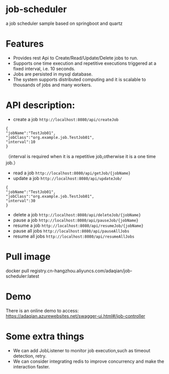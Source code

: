 # job-scheduler
a job scheduler sample based on springboot and quartz
# Features
* Provides rest Api to Create/Read/Update/Delete jobs to run.
* Supports one time execution and repetitive executions triggered at a fixed interval,
  i.e. 10 seconds.
* Jobs are persisted in mysql database.
* The system supports distributed computing and it is scalable to thousands of jobs and many workers.
# API description:
- create a job
`http://localhost:8080/api/createJob`
```
{
"jobName":"TestJob01",
"jobClass":"org.example.job.TestJob01",
"interval":10
}
```
（interval is required when it is a repetitive job,otherwise it is a one time job.）
- read a job
`http://localhost:8080/api/getJob/{jobName}`
- update a job
`http://localhost:8080/api/updateJob/`
```
{
"jobName":"TestJob01",
"jobClass":"org.example.job.TestJob01",
"interval":30
}
```
- delete a job
`http://localhost:8080/api/deleteJob/{jobName}`
- pause a job
`http://localhost:8080/api/pauseJob/{jobName}`
- resume a job
`http://localhost:8080/api/resumeJob/{jobName}`
- pause all jobs
`http://localhost:8080/api/pauseAllJobs`
- resume all jobs
`http://localhost:8080/api/resumeAllJobs`
# Pull image
docker pull registry.cn-hangzhou.aliyuncs.com/adaqian/job-scheduler:latest
# Demo
There is an online demo to access:
https://adaqian.azurewebsites.net/swagger-ui.html#/job-controller
# Some extra things
- We can add JobListener to monitor job execution,such as timeout detection, retry.
- We can consider integrating redis to improve concurrency and make the interaction faster.